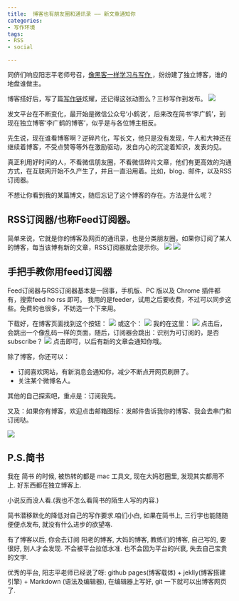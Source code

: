```yaml
---
title:  博客也有朋友圈和通讯录 —— 新文章通知你
categories: 
- 写作环境
tags: 
- RSS
- social

---
```

同侪们响应阳志平老师号召，[像黑客一样学习与写作 ][1]，纷纷建了独立博客，谁的地盘谁做主。

博客搭好后，写了篇[写作链][2]炫耀，还记得这张动图么？三秒写作到发布。
![][image-1]

发文平台在不断变化，最开始是微信公众号‘小鹤说’，后来改在简书‘李广鹤’，到现在独立博客‘李广鹤的博客’，似乎是与各位博主相反。

先生说，现在谁看博客啊？逆碎片化，写长文，他只是没有发现，牛人和大神还在继续着博客，不受点赞等等外在激励驱动，发自内心的沉淀着知识，发表灼见。

真正利用好时间的人，不看微信朋友圈，不看微信碎片文章，他们有更高效的沟通方式，在互联网开始不久产生了，并且一直沿用着。比如，blog、邮件，以及RSS订阅器。

不想让你看到我的某篇博文，随后忘记了这个博客的存在。方法是什么呢？

## RSS订阅器/也称Feed订阅器。

简单来说，它就是你的博客及网页的通讯录，也是分类朋友圈，如果你订阅了某人的博客，每当该博有新的文章，RSS订阅器就会提示你。
![][image-2]
![][image-3]

## 手把手教你用feed订阅器

Feed订阅器与RSS订阅器基本是一回事，手机版、PC 版以及 Chrome 插件都有，搜索feed ho rss 即可。
我用的是feeder，试用之后要收费，不过可以同步这些。免费的也很多，不妨选一个下来用。

下载好，在博客页面找到这个按钮：
![][image-4]
或这个：
![][image-5]
我的在这里：
![][image-6]
点击后，会跳出一个像乱码一样的页面，随后，订阅器会跳出：识别为可订阅的，是否subscribe？
![][image-7]
点击即可，以后有新的文章会通知你哦。

除了博客，你还可以：
- 订阅喜欢网站，有新消息会通知你，减少不断点开网页刷屏了。
- 关注某个微博名人。

 其他的自己探索吧，重点是：订阅我先。

又及：如果你有博客，欢迎点击邮箱图标：发邮件告诉我你的博客、我会去串门和订阅哒。

![][image-8]

## P.S.简书
我在 简书 的时候, 被热转的都是 mac 工具文, 现在大妈怼圈里, 发现其实都用不上. 好东西都在独立博客上.

小说反而没人看.(我也不怎么看简书的陌生人写的内容.)

简书潜移默化的降低对自己的写作要求.咱们小白, 如果在简书上, 三行字也能随随便便点发布, 就没有什么进步的欲望咯.

有了博客以后, 你会去订阅 阳老的博客, 大妈的博客, 教练们的博客, 自己写的, 要很好, 别人才会发现. 不会被平台拉低水准. 也不会因为平台的兴衰, 失去自己宝贵的文字.

优秀的平台, 阳志平老师已经说了呀: github pages(博客载体) + jeklly(博客搭建引擎) + Markdown (语法及编辑器), 在编辑器上写好, git 一下就可以出博客网页了.

[1]:	http://www.yangzhiping.com/tech/hacker-writer.html
[2]:	http://13416136446.github.io./2017/03/27/blog/

[image-1]:	https://ww1.sinaimg.cn/large/006tNc79gy1feedwtdii7g30dc07p1kz.gif
[image-2]:	https://ww4.sinaimg.cn/large/006tNc79gy1feeea6czddj30oa0o6djq.jpg
[image-3]:	https://ww2.sinaimg.cn/large/006tNc79gy1feee9i4tilj30mg10ojwa.jpg
[image-4]:	https://ww4.sinaimg.cn/large/006tNc79gy1feeegmtdh2j305u03qdfr.jpg
[image-5]:	https://ww2.sinaimg.cn/large/006tNc79gy1feeek2mwpaj305y0303ye.jpg
[image-6]:	https://ww4.sinaimg.cn/large/006tNc79gy1feeehseziaj31kw0zk1cn.jpg
[image-7]:	https://ww3.sinaimg.cn/large/006tNc79gy1feeel5u4r8j30ra0hmwgr.jpg
[image-8]:	https://ww3.sinaimg.cn/large/006tNc79gy1feees9jbv4j31kw0zke02.jpg